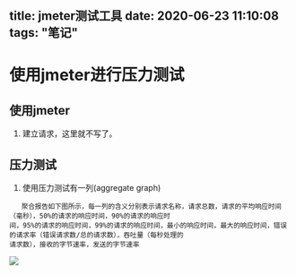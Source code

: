 title: jmeter测试工具
date: 2020-06-23 11:10:08
tags: "笔记"
---------
# 使用jmeter进行压力测试

## 使用jmeter
1. 建立请求，这里就不写了。

## 压力测试
1. 使用压力测试有一列(aggregate graph)

```
   聚合报告如下图所示，每一列的含义分别表示请求名称，请求总数，请求的平均响应时间（毫秒），50%的请求的响应时间，90%的请求的响应时
间，95%的请求的响应时间，99%的请求的响应时间，最小的响应时间，最大的响应时间，错误的请求率（错误请求数/总的请求数），吞吐量（每秒处理的
请求数），接收的字节速率，发送的字节速率
```
<img src="https://code.aliyun.com/287507016/mywork/raw/master/src/img/201804271.png" />

